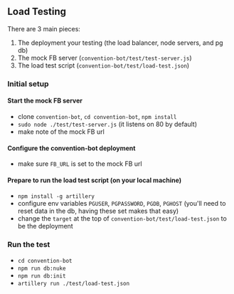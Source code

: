 ## Load Testing

There are 3 main pieces:

1. The deployment your testing (the load balancer, node servers, and pg db)
2. The mock FB server (`convention-bot/test/test-server.js`)
3. The load test script (`convention-bot/test/load-test.json`)


### Initial setup

#### Start the mock FB server

- clone `convention-bot`, `cd convention-bot`, `npm install`
- `sudo node ./test/test-server.js` (it listens on 80 by default)
- make note of the mock FB url

#### Configure the convention-bot deployment

- make sure `FB_URL` is set to the mock FB url

#### Prepare to run the load test script (on your local machine)

- `npm install -g artillery`
- configure env variables `PGUSER`, `PGPASSWORD`, `PGDB`, `PGHOST` (you'll need to reset data in the db, having these set makes that easy)
- change the `target` at the top of `convention-bot/test/load-test.json` to be the deployment


### Run the test

- `cd convention-bot`
- `npm run db:nuke`
- `npm run db:init`
- `artillery run ./test/load-test.json`
